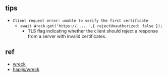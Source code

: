 

## tips
+ `Client request error: unable to verify the first certificate`
    + `await Wreck.get('https://.....',{ rejectUnauthorized: false });`
        + TLS flag indicating whether the client should reject a response from a server with invalid certificates.

## ref

+ [wreck](https://hapi.dev/module/wreck/)
+ [hapijs/wreck](https://github.com/hapijs/wreck)